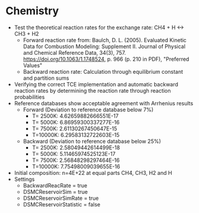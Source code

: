 # Chemistry
* Test the theoretical reaction rates for the exchange rate: CH4 + H <-> CH3 + H2
  * Forward reaction rate from: Baulch, D. L. (2005). Evaluated Kinetic Data for Combustion Modeling: Supplement II. Journal of Physical and Chemical Reference Data, 34(3), 757. https://doi.org/10.1063/1.1748524, p. 966 (p. 210 in PDF), "Preferred Values"
  * Backward reaction rate: Calculation through equilibrium constant and partition sums
* Verifying the correct TCE implementation and automatic backward reaction rates by determining the reaction rate through reaction probabilities
* Reference databases show acceptable agreement with Arrhenius results
  * Forward (Deviation to reference database below 7%)
    * T= 2500K: 4.62659882666551E-17
    * T= 5000K: 6.86959300337277E-16
    * T= 7500K: 2.61130267450647E-15
    * T=10000K: 6.29583132722603E-15
  * Backward (Deviation to reference database below 25%)
    * T= 2500K: 2.58049442614499E-18
    * T= 5000K: 5.11465974525123E-17
    * T= 7500K: 2.56848298297464E-16
    * T=10000K: 7.75498009039655E-16
* Initial composition: n=4E+22 at equal parts CH4, CH3, H2 and H
* Settings
  * BackwardReacRate       = true
  * DSMCReservoirSim       = true
  * DSMCReservoirSimRate   = true
  * DSMCReservoirStatistic = false